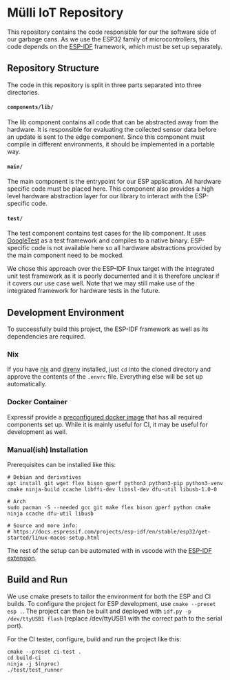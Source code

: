 # Mülli IoT Repository

This repository contains the code responsible for our the software side of our garbage cans.
As we use the ESP32 family of microcontrollers, this code depends on the
[ESP-IDF](https://github.com/espressif/esp-idf) framework, which must be set up separately.

## Repository Structure

The code in this repository is split in three parts separated into three directories.

#### `components/lib/`

The lib component contains all code that can be abstracted away from the hardware.
It is responsible for evaluating the collected sensor data before an update is sent to the edge
component.
Since this component must compile in different environments, it should be implemented in a portable
way.

#### `main/`

The main component is the entrypoint for our ESP application.
All hardware specific code must be placed here.
This component also provides a high level hardware abstraction layer for our library to interact
with the ESP-specific code.

#### `test/`

The test component contains test cases for the lib component.
It uses [GoogleTest](https://github.com/google/googletest) as a test framework and compiles to a
native binary.
ESP-specific code is not available here so all hardware abstractions provided by the main component
need to be mocked.

We chose this approach over the ESP-IDF linux target with the integrated unit test framework as it
is poorly documented and it is therefore unclear if it covers our use case well.
Note that we may still make use of the integrated framework for hardware tests in the future.

## Development Environment

To successfully build this project, the ESP-IDF framework as well as its dependencies are required.

### Nix

If you have [nix](https://nixos.org/) and [direnv](https://github.com/direnv/direnv) installed, just
`cd` into the cloned directory and approve the contents of the `.envrc` file.
Everything else will be set up automatically.

### Docker Container

Expressif provide a [preconfigured docker image](https://hub.docker.com/r/espressif/idf) that has
all required components set up.
While it is mainly useful for CI, it may be useful for development as well.

### Manual(ish) Installation

Prerequisites can be installed like this:

```shell
# Debian and derivatives
apt install git wget flex bison gperf python3 python3-pip python3-venv cmake ninja-build ccache libffi-dev libssl-dev dfu-util libusb-1.0-0

# Arch
sudo pacman -S --needed gcc git make flex bison gperf python cmake ninja ccache dfu-util libusb

# Source and more info:
# https://docs.espressif.com/projects/esp-idf/en/stable/esp32/get-started/linux-macos-setup.html
```

The rest of the setup can be automated with in vscode with the
[ESP-IDF extension](https://marketplace.visualstudio.com/items?itemName=espressif.esp-idf-extension).

## Build and Run

We use cmake presets to tailor the environment for both the ESP and CI builds. To configure the
project for ESP development, use `cmake --preset esp .`.
The project can then be built and deployed with `idf.py -p /dev/ttyUSB1 flash` (replace /dev/ttyUSB1
with the correct path to the serial port).

For the CI tester, configure, build and run the project like this:

```shell
cmake --preset ci-test .
cd build-ci
ninja -j $(nproc)
./test/test_runner
```
